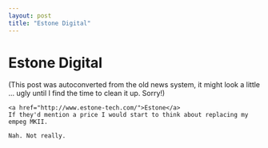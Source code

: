 ```yaml
---
layout: post
title: "Estone Digital"
---
```

<h1>Estone Digital</h1>
(This post was autoconverted from the old news system,
it might look a little ... ugly until I find the time
to clean it up.
Sorry!)

    <a href="http://www.estone-tech.com/">Estone</a>
    If they'd mention a price I would start to think about replacing my empeg MKII.
    
    Nah. Not really.
    
    

